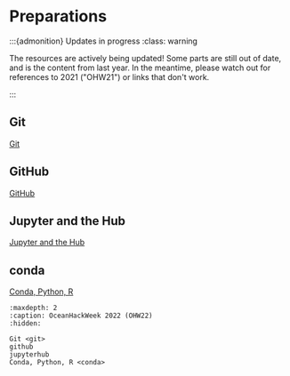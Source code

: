 # Preparations

:::{admonition} Updates in progress
:class: warning

The resources are actively being updated! Some parts are still out of date, and is the content from last year. In the meantime, please watch out for references to 2021 ("OHW21") or links that don't work.

:::

## Git

[Git](git.md)

## GitHub

[GitHub](github.md)

## Jupyter and the Hub

[Jupyter and the Hub](jupyterhub.md)

## conda

[Conda, Python, R](conda.md)


```{toctree}
:maxdepth: 2
:caption: OceanHackWeek 2022 (OHW22)
:hidden:

Git <git>
github
jupyterhub
Conda, Python, R <conda>
```